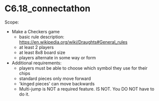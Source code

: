 # C6.18_connectathon

Scope: 
- Make a Checkers game
  - basic rule description: https://en.wikipedia.org/wiki/Draughts#General_rules
  - at least 2 players
  - at least 8x8 board size
  - players alternate in some way or form
- Additional requirements:
  - players must be able to choose which symbol they use for their chips
  - standard pieces only move forward
  - 'kinged pieces' can move backwards
  - Multi-jump is NOT a required feature.  IS NOT. You DO NOT have to do it.  
 
 
